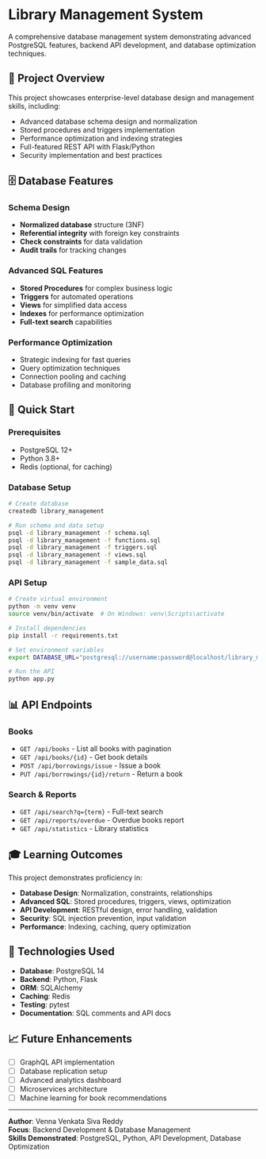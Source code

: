 # Library Management System

A comprehensive database management system demonstrating advanced PostgreSQL features, backend API development, and database optimization techniques.

## 🎯 Project Overview

This project showcases enterprise-level database design and management skills, including:
- Advanced database schema design and normalization
- Stored procedures and triggers implementation
- Performance optimization and indexing strategies
- Full-featured REST API with Flask/Python
- Security implementation and best practices

## 🗄️ Database Features

### Schema Design
- **Normalized database** structure (3NF)
- **Referential integrity** with foreign key constraints
- **Check constraints** for data validation
- **Audit trails** for tracking changes

### Advanced SQL Features
- **Stored Procedures** for complex business logic
- **Triggers** for automated operations
- **Views** for simplified data access
- **Indexes** for performance optimization
- **Full-text search** capabilities

### Performance Optimization
- Strategic indexing for fast queries
- Query optimization techniques
- Connection pooling and caching
- Database profiling and monitoring

## 🚀 Quick Start

### Prerequisites
- PostgreSQL 12+
- Python 3.8+
- Redis (optional, for caching)

### Database Setup
```bash
# Create database
createdb library_management

# Run schema and data setup
psql -d library_management -f schema.sql
psql -d library_management -f functions.sql
psql -d library_management -f triggers.sql
psql -d library_management -f views.sql
psql -d library_management -f sample_data.sql
```

### API Setup
```bash
# Create virtual environment
python -m venv venv
source venv/bin/activate  # On Windows: venv\Scripts\activate

# Install dependencies
pip install -r requirements.txt

# Set environment variables
export DATABASE_URL="postgresql://username:password@localhost/library_management"

# Run the API
python app.py
```

## 📊 API Endpoints

### Books
- `GET /api/books` - List all books with pagination
- `GET /api/books/{id}` - Get book details
- `POST /api/borrowings/issue` - Issue a book
- `PUT /api/borrowings/{id}/return` - Return a book

### Search & Reports
- `GET /api/search?q={term}` - Full-text search
- `GET /api/reports/overdue` - Overdue books report
- `GET /api/statistics` - Library statistics

## 🎓 Learning Outcomes

This project demonstrates proficiency in:
- **Database Design**: Normalization, constraints, relationships
- **Advanced SQL**: Stored procedures, triggers, views, optimization
- **API Development**: RESTful design, error handling, validation
- **Security**: SQL injection prevention, input validation
- **Performance**: Indexing, caching, query optimization

## 🔧 Technologies Used
- **Database**: PostgreSQL 14
- **Backend**: Python, Flask
- **ORM**: SQLAlchemy
- **Caching**: Redis
- **Testing**: pytest
- **Documentation**: SQL comments and API docs

## 📈 Future Enhancements
- [ ] GraphQL API implementation
- [ ] Database replication setup
- [ ] Advanced analytics dashboard
- [ ] Microservices architecture
- [ ] Machine learning for book recommendations

---
**Author**: Venna Venkata Siva Reddy  
**Focus**: Backend Development & Database Management  
**Skills Demonstrated**: PostgreSQL, Python, API Development, Database Optimization
